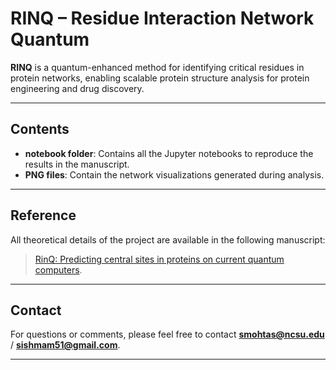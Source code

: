 # RINQ – Residue Interaction Network Quantum 



**RINQ** is a quantum-enhanced method for identifying critical residues in protein networks, enabling scalable protein structure analysis for protein engineering and drug discovery.

---

## Contents
- **notebook folder**: Contains all the Jupyter notebooks to reproduce the results in the manuscript.
- **PNG files**: Contain the network visualizations generated during analysis.

---

## Reference

All theoretical details of the project are available in the following manuscript:

> [RinQ: Predicting central sites in proteins on current quantum computers](https://chemrxiv.org/engage/chemrxiv/article-details/686581403ba0887c333e255c).

---

## Contact

For questions or comments, please feel free to contact **smohtas@ncsu.edu** / **sishmam51@gmail.com**.

---


